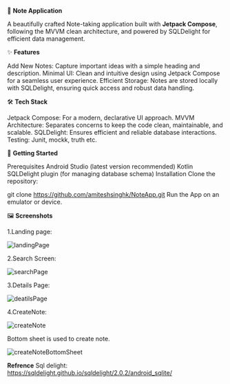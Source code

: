 📝 **Note Application**

A beautifully crafted Note-taking application built with **Jetpack Compose**, following the MVVM clean architecture, and powered by SQLDelight for efficient data management.

✨ **Features**

Add New Notes: Capture important ideas with a simple heading and description.
Minimal UI: Clean and intuitive design using Jetpack Compose for a seamless user experience.
Efficient Storage: Notes are stored locally with SQLDelight, ensuring quick access and robust data handling.

🛠️ **Tech Stack**

Jetpack Compose: For a modern, declarative UI approach.
MVVM Architecture: Separates concerns to keep the code clean, maintainable, and scalable.
SQLDelight: Ensures efficient and reliable database interactions.
Testing: Junit, mockk, truth etc. 

🚀 **Getting Started**

Prerequisites
Android Studio (latest version recommended)
Kotlin
SQLDelight plugin (for managing database schema)
Installation
Clone the repository:

git clone https://github.com/amiteshsinghk/NoteApp.git
Run the App on an emulator or device.

🖼️ **Screenshots**

1.Landing page:

![landingPage](https://github.com/user-attachments/assets/3e22a67e-0b6c-4411-8565-0eaf656a36c9)

2.Search Screen:

![searchPage](https://github.com/user-attachments/assets/dd4b3d95-99b2-4bb9-a917-0df5b665c63e)

3.Details Page:

![deatilsPage](https://github.com/user-attachments/assets/5040ad7f-6769-4967-838d-94a2aa17b995)

4.CreateNote:

![createNote](https://github.com/user-attachments/assets/2f62af06-d5ed-4b50-a417-2837b079d18b)

Bottom sheet is used to  create note.

![createNoteBottomSheet](https://github.com/user-attachments/assets/07378944-3547-4db9-84d2-5b1f83eed528)


**Refrence**
Sql delight: https://sqldelight.github.io/sqldelight/2.0.2/android_sqlite/
